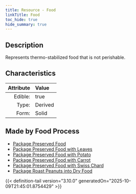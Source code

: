 ```yaml
---
title: Resource - Food
linkTitle: Food
toc_hide: true
hide_summary: true
---
```

<!-- This is generated by the MarsSim HelpGenertor, do not edit. -->

## Description
&#10;&#9;&#9;Represents thermo-stabilized food that is not perishable.

## Characteristics

| Attribute      | Value |
|--------:|:------|
|Edible:|true|
|Type:|Derived|
|Form:|Solid|
 



## Made by Food Process

- [Package Preserved Food](/docs/definitions/food/package-preserved-food)
- [Package Preserved Food with Leaves](/docs/definitions/food/package-preserved-food-with-leaves)
- [Package Preserved Food with Potato](/docs/definitions/food/package-preserved-food-with-potato)
- [Package Preserved Food with Carrot](/docs/definitions/food/package-preserved-food-with-carrot)
- [Package Preserved Food with Swiss Chard](/docs/definitions/food/package-preserved-food-with-swiss-chard)
- [Package Roast Peanuts into Dry Food](/docs/definitions/food/package-roast-peanuts-into-dry-food)

    


{{< definition-tail version="3.10.0" generatedOn="2025-10-09T21:45:01.8754429" >}}



